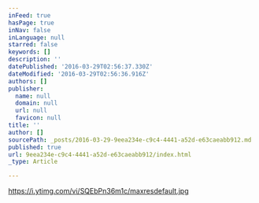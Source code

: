 ```yaml
---
inFeed: true
hasPage: true
inNav: false
inLanguage: null
starred: false
keywords: []
description: ''
datePublished: '2016-03-29T02:56:37.330Z'
dateModified: '2016-03-29T02:56:36.916Z'
authors: []
publisher:
  name: null
  domain: null
  url: null
  favicon: null
title: ''
author: []
sourcePath: _posts/2016-03-29-9eea234e-c9c4-4441-a52d-e63caeabb912.md
published: true
url: 9eea234e-c9c4-4441-a52d-e63caeabb912/index.html
_type: Article

---
```

https://i.ytimg.com/vi/SQEbPn36m1c/maxresdefault.jpg